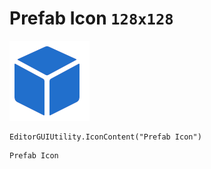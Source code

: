 # Prefab Icon `128x128`
<img src="/img/Prefab%20Icon.png" width=128 height=128>

``` CSharp
EditorGUIUtility.IconContent("Prefab Icon")
```
```
Prefab Icon
```
